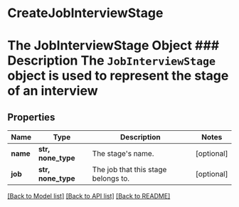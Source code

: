 # CreateJobInterviewStage

# The JobInterviewStage Object ### Description The `JobInterviewStage` object is used to represent the stage of an interview
## Properties
Name | Type | Description | Notes
------------ | ------------- | ------------- | -------------
**name** | **str, none_type** | The stage&#39;s name. | [optional] 
**job** | **str, none_type** | The job that this stage belongs to. | [optional] 

[[Back to Model list]](../README.md#documentation-for-models) [[Back to API list]](../README.md#documentation-for-api-endpoints) [[Back to README]](../README.md)


